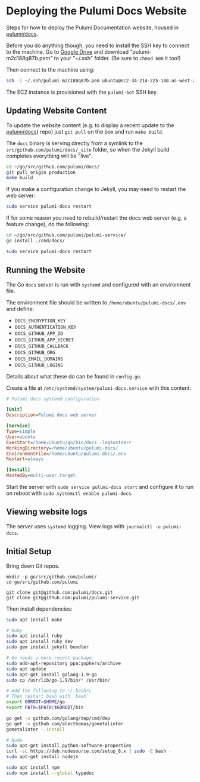 # Deploying the Pulumi Docs Website

Steps for how to deploy the Pulumi Documentation website, housed in [pulumi/docs](https://github.com/pulumi/docs).

Before you do anything though, you need to install the SSH key to connect to the machine. Go to
[Google Drive](https://drive.google.com/drive/u/0/folders/0B0siYR6Ttr5LSXNnMlJ1U256YTg) and
download "pulumi-m2c188q87b.pem" to your "~/.ssh" folder. (Be sure to `chmod 600` it too!)

Then connect to the machine using:

```bash
ssh -i ~/.ssh/pulumi-m2c188q87b.pem ubuntu@ec2-34-214-225-140.us-west-2.compute.amazonaws.com
```

The EC2 instance is provisioned with the `pulumi-bot` SSH key.

## Updating Website Content

To update the website content (e.g. to display a recent update to the [pulumi/docs](https://github.com/pulumi/docs))
repo) just `git pull` on the box and run `make build`.

The `docs` binary is serving directly from a symlink to the `src/github.com/pulumi/docs/_site`
folder, so when the Jekyll build completes everything will be "live".

```bash
cd ~/go/src/github.com/pulumi/docs/
git pull origin production
make build
```

If you make a configuration change to Jekyll, you may need to restart the web server:

```bash
sudo service pulumi-docs restart
```

If for some reason you need to rebuild/restart the docs web server (e.g. a feature change), do the following:

```bash
cd ~/go/src/github.com/pulumi/pulumi-service/
go install ./cmd/docs/

sudo service pulumi-docs restart
```

## Running the Website

The Go `docs` server is run with `systemd` and configured with an environment file.

The environment file should be written to `/home/ubuntu/pulumi-docs/.env` and define:

- `DOCS_ENCRYPTION_KEY`
- `DOCS_AUTHENTICATION_KEY`
- `DOCS_GITHUB_APP_ID`
- `DOCS_GITHUB_APP_SECRET`
- `DOCS_GITHUB_CALLBACK`
- `DOCS_GITHUB_ORG`
- `DOCS_EMAIL_DOMAINS`
- `DOCS_GITHUB_LOGINS`

Details about what these do can be found in `config.go`.

Create a file at `/etc/systemd/system/pulumi-docs.service` with this content:

```ini
# Pulumi docs systemd configuration

[Unit]
Description=Pulumi docs web server

[Service]
Type=simple
User=ubuntu
ExecStart=/home/ubuntu/go/bin/docs -logtostderr
WorkingDirectory=/home/ubuntu/pulumi-docs/
EnvironmentFile=/home/ubuntu/pulumi-docs/.env
Restart=always

[Install]
WantedBy=multi-user.target
```

Start the server with `sudo service pulumi-docs start` and configure it to run on reboot with `sudo systemctl enable pulumi-docs`.

## Viewing website logs

The server uses `systemd` logging. View logs with `journalctl -u pulumi-docs`.

## Initial Setup

Bring down Git repos.

```
mkdir -p go/src/github.com/pulumi/
cd go/src/github.com/pulumi

git clone git@github.com:pulumi/docs.git
git clone git@github.com:pulumi/pulumi-service.git
```

Then install dependencies:

```bash
sudo apt install make

# Ruby
sudo apt install ruby
sudo apt install ruby dev
sudo gem install jekyll bundler

# Go needs a more recent package.
sudo add-apt-repository ppa:gophers/archive
sudo apt update
sudo apt-get install golang-1.9-go
sudo cp /usr/lib/go-1.9/bin/* /usr/bin/

# Add the following to ~/.bashrc
# Then restart bash with `bash`
export GOROOT=$HOME/go
export PATH=$PATH:$GOROOT/bin

go get -u github.com/golang/dep/cmd/dep
go get -u github.com/alecthomas/gometalinter
gometalinter --install

# Node
sudo apt-get install python-software-properties
curl -sL https://deb.nodesource.com/setup_8.x | sudo -E bash -
sudo apt-get install nodejs

sudo apt install npm
sudo npm install --global typedoc
```